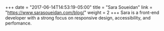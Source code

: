 +++
date = "2017-06-14T14:53:19-05:00"
title = "Sara Soueidan"
link = "https://www.sarasoueidan.com/blog/"
weight = 2
+++
Sara is a front-end developer with a strong focus on responsive design, accessibility, and perfomance.
<!--more-->
